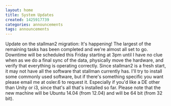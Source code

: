 ```yaml
---
layout: home
title: System Updates
created: 1425917739
categories: announcements
tags: announcements
---
```

Update on the stallman2 migration: It's happening! The largest of the remaining tasks has been completed and we're almost all set to go. Downtime will be scheduled this Friday starting at 3pm until I have no clue when as we do a final sync of the data, physically move the hardware, and verify that everything is operating correctly. Since stallman2 is a fresh start, it may not have all the software that stallman currently has. I'll try to install some commonly used software, but if there's something specific you want please email me at osler.6 to request it. Especially if you'd like a DE other than Unity or i3, since that's all that's installed so far. Please note that the new machine will be Ubuntu 14.04 (from 12.04) and will be 64 bit (from 32 bit).
